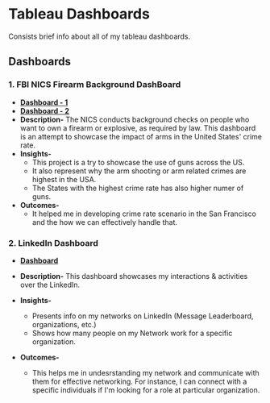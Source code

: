 # Tableau Dashboards
Consists brief info about all of my tableau dashboards. 

## Dashboards

### 1. FBI NICS Firearm Background DashBoard
   - **[Dashboard - 1](https://public.tableau.com/app/profile/abhishek7107/viz/FBINICSFirearmBackgroundCheckData-D2/Dashboard1)**
   - **[Dashboard - 2](https://public.tableau.com/app/profile/abhishek7107/viz/FBINICSFirearmBackgroundCheckData_16730558069400/Dashboard2)**
   - **Description-** The NICS conducts background checks on people who want to own a firearm or explosive, as required by law. This dashboard is an attempt to showcase the impact of arms in the United States' crime rate.
   - **Insights-**
      - This project is a try to showcase the use of guns across the US.
      - It also represent why the arm shooting or arm related crimes are highest in the USA.
      - The States with the highest crime rate has also higher numer of guns.
   - **Outcomes-**
      - It helped me in developing crime rate scenario in the San Francisco and the how we can effectively handle that.

### 2. LinkedIn Dashboard
   - **[Dashboard](https://public.tableau.com/app/profile/abhishek7107/viz/LinkedInDashBoard/LinkedinDashboard)**
   - **Description-** This dashboard showcases my interactions & activities over the LinkedIn.
   - **Insights-**
      - Presents info on my networks on LinkedIn (Message Leaderboard, organizations, etc.)
      - Shows how many people on my Network work for a specific organization.
      
   - **Outcomes-**
      - This helps me in undesrstanding my network and communicate with them for effective networking. For instance, I can connect with a specific individuals if I'm looking for a role at particular organization.
